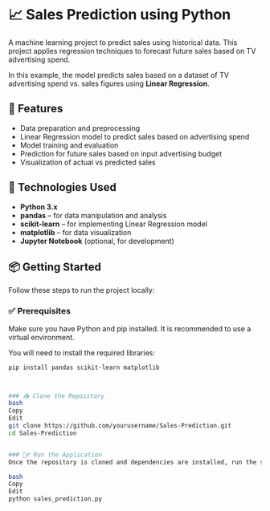 # 📈 Sales Prediction using Python

A machine learning project to predict sales using historical data. This project applies regression techniques to forecast future sales based on TV advertising spend.

In this example, the model predicts sales based on a dataset of TV advertising spend vs. sales figures using **Linear Regression**.

## 🚀 Features

- Data preparation and preprocessing
- Linear Regression model to predict sales based on advertising spend
- Model training and evaluation
- Prediction for future sales based on input advertising budget
- Visualization of actual vs predicted sales

## 🧠 Technologies Used

- **Python 3.x**
- **pandas** – for data manipulation and analysis
- **scikit-learn** – for implementing Linear Regression model
- **matplotlib** – for data visualization
- **Jupyter Notebook** (optional, for development)

## 📦 Getting Started

Follow these steps to run the project locally:

### ✅ Prerequisites

Make sure you have Python and pip installed. It is recommended to use a virtual environment.

You will need to install the required libraries:

```bash
pip install pandas scikit-learn matplotlib



### 📥 Clone the Repository
bash
Copy
Edit
git clone https://github.com/yourusername/Sales-Prediction.git
cd Sales-Prediction


### 🏃‍♂️ Run the Application
Once the repository is cloned and dependencies are installed, run the script to see the sales prediction in action:

bash
Copy
Edit
python sales_prediction.py